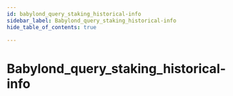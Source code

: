 ```yaml
---
id: babylond_query_staking_historical-info
sidebar_label: Babylond_query_staking_historical-info
hide_table_of_contents: true

---
```


# Babylond_query_staking_historical-info
